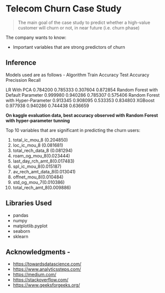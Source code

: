 # Telecom Churn Case Study
> The main goal of the case study to predict whether a high-value customer will churn or not, in near future (i.e. churn phase)


The company wants to know:
- Important variables that are strong predictors of churn

## Inference
Models used are as follows - 
Algorithm							Train Accuracy	 Test Accuracy	 Precission	 Recall
	
LR With PCA									0.784200	0.785333	0.307604	 0.872854
Random Forest with Default Parameter		0.999980	0.940286	0.785307	 0.575406
Random Forest with Hyper-Parameter			0.913345	0.908095	0.533353	 0.834803
XGBoost										0.977938	0.940286	0.744438	 0.636659

**On kaggle evaluation data, best accuracy observed with Random Forest with hyper-parameter tunning**

Top 10 variables that are significant in predicting the churn users:

1. total_ic_mou_8 (0.204850)
2. loc_ic_mou_8 (0.081681)
3. total_rech_data_8 (0.081294)
4. roam_og_mou_8(0.023444)
5. last_day_rch_amt_8(0.017483)
6. spl_ic_mou_8(0.015187)
7. av_rech_amt_data_8(0.013041)
8. offnet_mou_8(0.010484)
9. std_og_mou_7(0.010386)
10. total_rech_amt_8(0.009886)

## Libraries Used
- pandas
- numpy
- matplotlib.pyplot
- seaborn
- sklearn

## Acknowledgments - 
- https://towardsdatascience.com/
- https://www.analyticssteps.com/
- https://medium.com/
- https://stackoverflow.com/
- https://www.geeksforgeeks.org/
